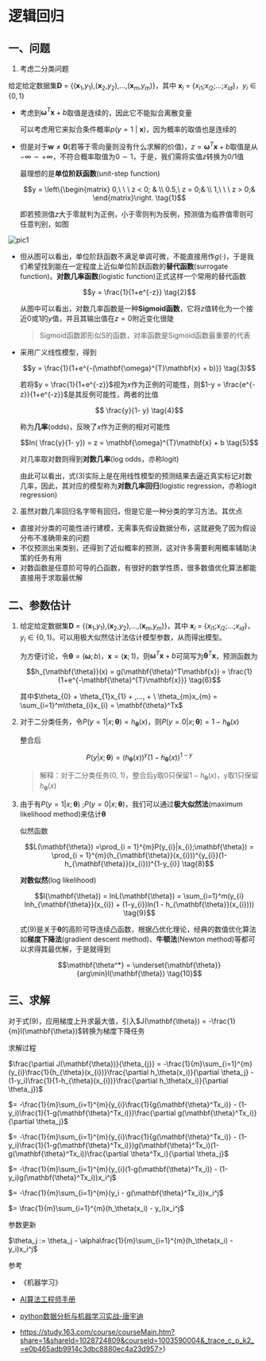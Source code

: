 # 逻辑回归

## 一、问题

1. 考虑二分类问题

给定给定数据集$\mathbf{D}$ = {($\mathbf{x}_{1}$,$y_{1}$),($\mathbf{x}_{2}$,$y_{2}$),...,($\mathbf{x}_{m}$,$y_{m}$)}，其中 $\mathbf{x}_{i}$ = {$x_{i1}$;$x_{i2}$;...;$x_{id}$}，$y_{i} \in \left \{ 0, 1\right \}$

- 考虑到$\mathbf{\omega}^{T}\mathbf{x} + b$取值是连续的，因此它不能拟合离散变量

  可以考虑用它来拟合条件概率$p(y = 1\  | \ \mathbf{x})$，因为概率的取值也是连续的

- 但是对于$\mathbf{w}  \neq \mathbf{0}​$ (若等于零向量则没有什么求解的价值)，$z = \mathbf{\omega}^{T}\mathbf{x} + b​$取值是从$-\infty \sim  +\infty​$，不符合概率取值为$0 \sim 1​$，于是，我们需将实值$z​$转换为0/1值

  最理想的是**单位阶跃函数**(unit-step function)

  $$y = \left\{\begin{matrix}
   0,\ \ \ z < 0; & \\
   0.5,\ z = 0;& \\ 
   1,\ \ \ z > 0;& 
  \end{matrix}\right. \tag{1}$$

  即若预测值$z$大于零就判为正例，小于零则判为反例，预测值为临界值零则可任意判别，如图

![pic1](/Users/wangyutian/文档/markdown/pic/逻辑回归/pic1.png)

- 但从图可以看出，单位阶跃函数不满足单调可微，不能直接用作$g(·)$，于是我们希望找到能在一定程度上近似单位阶跃函数的**替代函数**(surrogate function)。**对数几率函数**(logistic function)正式这样一个常用的替代函数

  $$y = \frac{1}{1+e^{-z}} \tag{2}$$

  从图中可以看出，对数几率函数是一种**Sigmoid函数**，它将$z$值转化为一个接近$0$或$1$的$y$值，并且其输出值在$z = 0$附近变化很陡

  > Sigmoid函数即形似S的函数，对率函数是Sigmoid函数最重要的代表

- 采用广义线性模型，得到

  $$y = \frac{1}{1+e^{-(\mathbf{\omega}^{T}\mathbf{x} + b)}} \tag{3}$$

  若将$y = \frac{1}{1+e^{-z}}$视为$x$作为正例的可能性，则$1-y = \frac{e^{-z}}{1+e^{-z}}$是其反例可能性，两者的比值

  $$ \frac{y}{1- y} \tag{4}$$

  称为**几率**(odds)，反映了$x$作为正例的相对可能性

  $$ln( \frac{y}{1- y}) = z =  \mathbf{\omega}^{T}\mathbf{x} + b \tag{5}$$

  对几率取对数则得到**对数几率**(log odds，亦称logit)

  由此可以看出，式(3)实际上是在用线性模型的预测结果去逼近真实标记对数几率，因此，其对应的模型称为**对数几率回归**(logistic regression，亦称logit regression)

2. 虽然对数几率回归名字带有回归，但是它是一种分类的学习方法。其优点

- 直接对分类的可能性进行建模，无需事先假设数据分布，这就避免了因为假设分布不准确带来的问题
- 不仅预测出来类别，还得到了近似概率的预测，这对许多需要利用概率辅助决策的任务有用
- 对数函数是任意阶可导的凸函数，有很好的数学性质，很多数值优化算法都能直接用于求取最优解

## 二、参数估计

1. 给定给定数据集$\mathbf{D}$ = {($\mathbf{x}_{1}$,$y_{1}$),($\mathbf{x}_{2}$,$y_{2}$),...,($\mathbf{x}_{m}$,$y_{m}$)}，其中 $\mathbf{x}_{i}$ = {$x_{i1}$;$x_{i2}$;...;$x_{id}$}，$y_{i} \in \left \{ 0, 1\right \}$。可以用极大似然估计法估计模型参数，从而得出模型。

   为方便讨论，令$\mathbf{\theta} = (\mathbf{\omega};b)$，$\mathbf{x} = (\mathbf{x};1)$，则$\mathbf{\omega}^{T}\mathbf{x} + b$可简写为$\mathbf{\theta}^T\mathbf{x}$，预测函数为

   $$h_{\mathbf{\theta}}(x) = g(\mathbf{\theta}^T\mathbf{x}) = \frac{1}{1+e^{-\mathbf{\theta}^{T}\mathbf{x}}} \tag{6}$$

   其中$\theta_{0} + \theta_{1}x_{1} + ,…, + \ \theta_{m}x_{m} = \sum_{i=1}^m\theta_{i}x_{i} = \mathbf{\theta}^Tx$

2. 对于二分类任务，令$P(y = 1|x;\mathbf{\theta}) = h_{\mathbf{\theta}}(x)$，则$P(y = 0|x;\mathbf{\theta}) = 1- h_{\mathbf{\theta}}(x)$

   整合后

   $$P(y|x;\mathbf{\theta}) = (h_{\mathbf{\theta}}(x))^{y}(1- h_{\mathbf{\theta}}(x))^{1-y} \tag{7}$$

   > 解释：对于二分类任务(0, 1)，整合后y取0只保留$1- h_{\mathbf{\theta}}(x)$，y取1只保留$h_{\mathbf{\theta}}(x)$

3. 由于有$P(y = 1|x;\mathbf{\theta})$ ;$P(y = 0|x;\mathbf{\theta})$，我们可以通过**极大似然法**(maximum likelihood method)来估计$\mathbf{\theta}$

   似然函数

   $$L(\mathbf{\theta}) =\prod_{i = 1}^{m}P(y_{i}|x_{i};\mathbf{\theta}) = \prod_{i = 1}^{m}(h_{\mathbf{\theta}}(x_{i}))^{y_{i}}(1- h_{\mathbf{\theta}}(x_{i}))^{1-y_{i}} \tag{8}$$

   **对数似然**(log likelihood)

   $$l(\mathbf{\theta}) = lnL(\mathbf{\theta}) = \sum_{i=1}^m(y_{i} lnh_{\mathbf{\theta}}(x_{i}) + (1-y_{i})ln(1 - h_{\mathbf{\theta}}(x_{i}))) \tag{9}$$

   式(9)是关于$\mathbf{\theta}$的高阶可导连续凸函数，根据凸优化理论，经典的数值优化算法如**梯度下降法**(gradient descent method)、**牛顿法**(Newton method)等都可以求得其最优解，于是就得到

   $$\mathbf{\theta^*} = \underset{\mathbf{\theta}}{arg\min}l(\mathbf{\theta}) \tag{10}$$

## 三、求解

对于式(9)，应用梯度上升求最大值，引入$J(\mathbf{\theta}) = -\frac{1}{m}l(\mathbf{\theta})​$转换为梯度下降任务

求解过程

$\frac{\partial J(\mathbf{\theta})}{\theta_{j}} = -\frac{1}{m}\sum_{i=1}^{m}(y_{i}\frac{1}{h_{\theta}(x_{i})}\frac{\partial h_\theta(x_i)}{\partial \theta_j} - (1-y_i)\frac{1}{1-h_{\theta}(x_{i})}\frac{\partial h_\theta(x_i)}{\partial \theta_j})$

$=  -\frac{1}{m}\sum_{i=1}^{m}(y_{i}\frac{1}{g(\mathbf{\theta}^Tx_i)} - (1-y_i)\frac{1}{1-g(\mathbf{\theta}^Tx_i)})\frac{\partial g(\mathbf{\theta}^Tx_i)}{\partial \theta_j}$

$=  -\frac{1}{m}\sum_{i=1}^{m}(y_{i}\frac{1}{g(\mathbf{\theta}^Tx_i)} - (1-y_i)\frac{1}{1-g(\mathbf{\theta}^Tx_i)})g(\mathbf{\theta}^Tx_i)(1-g(\mathbf{\theta}^Tx_i))\frac{\partial \theta^Tx_i}{\partial \theta_j}$

$=  -\frac{1}{m}\sum_{i=1}^{m}(y_{i}(1-g(\mathbf{\theta}^Tx_i)) - (1-y_i)g(\mathbf{\theta}^Tx_i))x_i^j​$

$=  -\frac{1}{m}\sum_{i=1}^{m}(y_i - g(\mathbf{\theta}^Tx_i))x_i^j$

$= \frac{1}{m}\sum_{i=1}^{m}(h_\theta(x_i) - y_i)x_i^j​$

参数更新

$\theta_j := \theta_j - \alpha\frac{1}{m}\sum_{i=1}^{m}(h_\theta(x_i) - y_i)x_i^j​$


参考

- 《机器学习》
- [AI算法工程师手册](<http://www.huaxiaozhuan.com/%E7%BB%9F%E8%AE%A1%E5%AD%A6%E4%B9%A0/chapters/1_linear.html>)
- [python数据分析与机器学习实战-唐宇迪](<https://study.163.com/course/courseMain.htm?share=1&shareId=1028724809&courseId=1003590004&_trace_c_p_k2_=e0b465adb9914c3dbc8880ec4a23d957>)

- https://study.163.com/course/courseMain.htm?share=1&shareId=1028724809&courseId=1003590004&_trace_c_p_k2_=e0b465adb9914c3dbc8880ec4a23d957>)